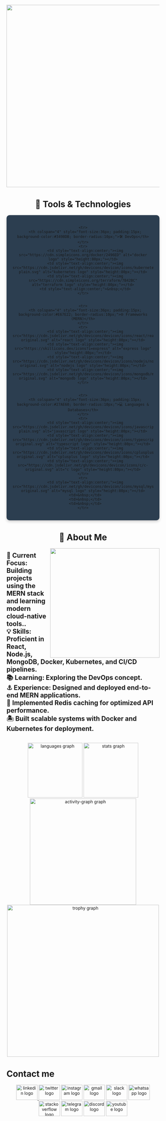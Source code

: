 <br clear="both">

<div align="center">
  <img height="600" src="https://user-images.githubusercontent.com/74038190/225813708-98b745f2-7d22-48cf-9150-083f1b00d6c9.gif"  />
</div>

### 

<h1 align="center">🔧 Tools & Technologies</h1>
<div style="text-align:center; background-color:#2C3E50; padding:20px; border-radius:10px; box-shadow:0 4px 10px rgba(0,0,0,0.2);">
  <table style="width:90%; margin:auto; color:#ECF0F1; font-family:Arial,sans-serif; font-size:20px; border-collapse: separate; border-spacing: 30px;">
    

    <tr>
      <th colspan="4" style="font-size:36px; padding:15px; background-color:#3498DB; border-radius:10px;">🛠 DevOps</th>
    </tr>
    <tr>
      <td style="text-align:center;"><img src="https://cdn.simpleicons.org/docker/2496ED" alt="docker logo" style="height:80px;"></td>
      <td style="text-align:center;"><img src="https://cdn.jsdelivr.net/gh/devicons/devicon/icons/kubernetes/kubernetes-plain.svg" alt="kubernetes logo" style="height:80px;"></td>
      <td style="text-align:center;"><img src="https://cdn.simpleicons.org/terraform/7B42BC" alt="terraform logo" style="height:80px;"></td>
      <td style="text-align:center;">&nbsp;</td>
    </tr>
    
  
    <tr>
      <th colspan="4" style="font-size:36px; padding:15px; background-color:#E67E22; border-radius:10px;">🌐 Frameworks (MERN)</th>
    </tr>
    <tr>
      <td style="text-align:center;"><img src="https://cdn.jsdelivr.net/gh/devicons/devicon/icons/react/react-original.svg" alt="react logo" style="height:80px;"></td>
      <td style="text-align:center;"><img src="https://skillicons.dev/icons?i=express" alt="express logo" style="height:80px;"></td>
      <td style="text-align:center;"><img src="https://cdn.jsdelivr.net/gh/devicons/devicon/icons/nodejs/nodejs-original.svg" alt="nodejs logo" style="height:80px;"></td>
      <td style="text-align:center;"><img src="https://cdn.jsdelivr.net/gh/devicons/devicon/icons/mongodb/mongodb-original.svg" alt="mongodb logo" style="height:80px;"></td>
    </tr>
    

    <tr>
      <th colspan="4" style="font-size:36px; padding:15px; background-color:#27AE60; border-radius:10px;">💻 Languages & Databases</th>
    </tr>
    <tr>
      <td style="text-align:center;"><img src="https://cdn.jsdelivr.net/gh/devicons/devicon/icons/javascript/javascript-plain.svg" alt="javascript logo" style="height:80px;"></td>
      <td style="text-align:center;"><img src="https://cdn.jsdelivr.net/gh/devicons/devicon/icons/typescript/typescript-original.svg" alt="typescript logo" style="height:80px;"></td>
      <td style="text-align:center;"><img src="https://cdn.jsdelivr.net/gh/devicons/devicon/icons/cplusplus/cplusplus-original.svg" alt="cplusplus logo" style="height:80px;"></td>
      <td style="text-align:center;"><img src="https://cdn.jsdelivr.net/gh/devicons/devicon/icons/c/c-original.svg" alt="c logo" style="height:80px;"></td>
    </tr>
    <tr>
      <td style="text-align:center;"><img src="https://cdn.jsdelivr.net/gh/devicons/devicon/icons/mysql/mysql-original.svg" alt="mysql logo" style="height:80px;"></td>
      <td>&nbsp;</td>
      <td>&nbsp;</td>
      <td>&nbsp;</td>
    </tr>
  </table>
</div>



<h1 align="center">🌟 About Me</h1>

<img align="right" height="360" src="https://i.gifer.com/9cIT.gif"  />

<h2 align="left">🚀 Current Focus: Building projects using the MERN stack and learning modern cloud-native tools..<br>💡 Skills: Proficient in React, Node.js, MongoDB, Docker, Kubernetes, and CI/CD pipelines.<br>📚 Learning: Exploring the DevOps concept.<br>⚓  Experience: Designed and deployed end-to-end MERN applications.<br>🚧 Implemented Redis caching for optimized API performance.<br>🏝 Built scalable systems with Docker and Kubernetes for deployment.</h2>

<br clear="both">

<div align="center">
  <img src="https://github-readme-stats.vercel.app/api/top-langs?username=03shayaba&locale=en&layout=compact&card_width=320&langs_count=10&theme=radical&hide_border=false" height="180" alt="languages graph" />
  <img src="https://github-readme-stats.vercel.app/api?username=03shayaba&hide_title=false&hide_rank=false&show_icons=false&include_all_commits=true&count_private=true&disable_animations=false&theme=radical&locale=en&hide_border=false&order=1" height="180" alt="stats graph"  />
  <img src="https://github-readme-activity-graph.vercel.app/graph?username=03shayaba&radius=16&theme=redical&area=true&hide_border=false" height="350" alt="activity-graph graph" />
  <img src="https://github-profile-trophy.vercel.app?username=03shayaba&theme=darkhub&column=6&margin-w=8&margin-h=8&no-bg=false&no-frame=true" height="500" alt="trophy graph" />
</div>

<h1 align="left">Contact me</h1>
<div align="center">
  <a href="www.linkedin.com/in/pps940" target="_blank">
    <img src="https://raw.githubusercontent.com/maurodesouza/profile-readme-generator/master/src/assets/icons/social/linkedin/default.svg" width="70" height="50" alt="linkedin logo"  />
  </a>
  <img src="https://raw.githubusercontent.com/maurodesouza/profile-readme-generator/master/src/assets/icons/social/twitter/default.svg" width="70" height="50" alt="twitter logo"  />
  <img src="https://raw.githubusercontent.com/maurodesouza/profile-readme-generator/master/src/assets/icons/social/instagram/default.svg" width="70" height="50" alt="instagram logo"  />
  <img src="https://raw.githubusercontent.com/maurodesouza/profile-readme-generator/master/src/assets/icons/social/gmail/default.svg" width="70" height="50" alt="gmail logo"  />
  <img src="https://raw.githubusercontent.com/maurodesouza/profile-readme-generator/master/src/assets/icons/social/slack/default.svg" width="70" height="50" alt="slack logo"  />
  <img src="https://raw.githubusercontent.com/maurodesouza/profile-readme-generator/master/src/assets/icons/social/whatsapp/default.svg" width="70" height="50" alt="whatsapp logo"  />
  <img src="https://raw.githubusercontent.com/maurodesouza/profile-readme-generator/master/src/assets/icons/social/stackoverflow/default.svg" width="70" height="50" alt="stackoverflow logo"  />
  <img src="https://raw.githubusercontent.com/maurodesouza/profile-readme-generator/master/src/assets/icons/social/telegram/default.svg" width="70" height="50" alt="telegram logo"  />
  <img src="https://raw.githubusercontent.com/maurodesouza/profile-readme-generator/master/src/assets/icons/social/discord/default.svg" width="70" height="50" alt="discord logo"  />
  <img src="https://raw.githubusercontent.com/maurodesouza/profile-readme-generator/master/src/assets/icons/social/youtube/default.svg" width="70" height="50" alt="youtube logo"  />
</div>
